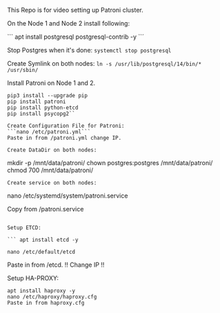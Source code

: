 This Repo is for video setting up Patroni cluster.

On the Node 1 and Node 2 install following:

``` apt install postgresql postgresql-contrib -y ``´

Stop Postgres when it's done:
``` systemctl stop postgresql ```

Create Symlink on both nodes:
``` ln -s /usr/lib/postgresql/14/bin/* /usr/sbin/ ```

Install Patroni on Node 1 and 2.

```apt install python3-pip python3-dev libpq-dev -y
pip3 install --upgrade pip
pip install patroni
pip install python-etcd
pip install psycopg2``

Create Configuration File for Patroni:
```nano /etc/patroni.yml```
Paste in from /patroni.yml change IP.

Create DataDir on both nodes:
``` 
mkdir -p /mnt/data/patroni/
chown postgres:postgres /mnt/data/patroni/
chmod 700 /mnt/data/patroni/

```
Create service on both nodes:

``` 
nano /etc/systemd/system/patroni.service

Copy from /patroni.service

```

Setup ETCD:

``` apt install etcd -y

nano /etc/default/etcd
```
Paste in from /etcd. !! Change IP !!

Setup HA-PROXY:
```
apt install haproxy -y
nano /etc/haproxy/haproxy.cfg
Paste in from haproxy.cfg

```
